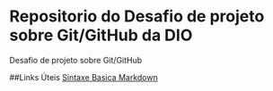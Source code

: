 # Repositorio do Desafio de projeto sobre Git/GitHub da DIO
Desafio de projeto sobre Git/GitHub

##Links Úteis
[Sintaxe Basica Markdown](https://www.markdownguide.org/getting-started/)
